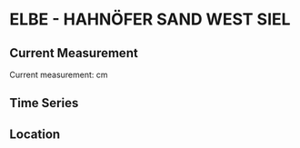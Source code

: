 # ELBE - HAHNÖFER SAND WEST SIEL

## Current Measurement

Current measurement: <Value topic="rivers/pegel-online/ELBE/HAHNÖFER SAND WEST SIEL/measurementValue"/> cm

## Time Series

<TimeSeries topic="rivers/pegel-online/ELBE/HAHNÖFER SAND WEST SIEL/measurementValue" period="week" />

## Location

<WorldMap>
  <Marker lat="53.54823797295135" lon="9.690490444910012" labelTopic="rivers/pegel-online/ELBE/HAHNÖFER SAND WEST SIEL" />
</WorldMap>
